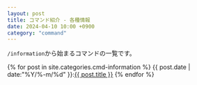 ```yaml
---
layout: post
title: コマンド紹介 - 各種情報
date: 2024-04-10 10:00 +0900
category: "command"
---
```


`/information`から始まるコマンドの一覧です。

{% for post in site.categories.cmd-information %}
{{ post.date | date:"%Y/%-m/%d" }}:<a href="{{ post.url }}" class="a-orange">{{ post.title }}</a>
{% endfor %}
